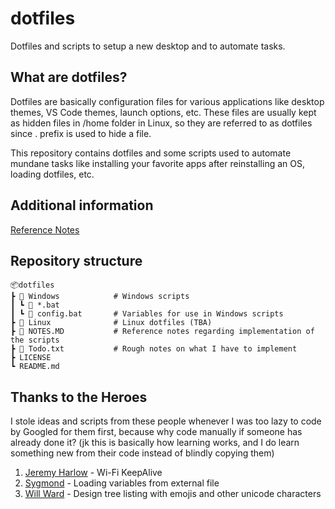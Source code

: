 # dotfiles
Dotfiles and scripts to setup a new desktop and to automate tasks.

## What are dotfiles?
Dotfiles are basically configuration files for various applications like desktop themes, VS Code themes, launch options, etc. These files are usually kept as hidden files in /home folder in Linux, so they are referred to as dotfiles since . prefix is used to hide a file.

This repository contains dotfiles and some scripts used to automate mundane tasks like installing your favorite apps after reinstalling an OS, loading dotfiles, etc.

## Additional information
[Reference Notes](NOTES.MD)

## Repository structure
```
📦dotfiles
┣ 📂 Windows            # Windows scripts
┃ ┗ 📜 *.bat
┃ ┗ 📜 config.bat       # Variables for use in Windows scripts
┣ 📂 Linux              # Linux dotfiles (TBA)
┣ 📜 NOTES.MD           # Reference notes regarding implementation of the scripts
┣ 📜 Todo.txt           # Rough notes on what I have to implement
┣ LICENSE
┗ README.md
```

## Thanks to the Heroes

I stole ideas and scripts from these people whenever I was too lazy to code by Googled for them first, because why code manually if someone has already done it? (jk this is basically how learning works, and I do learn something new from their code instead of blindly copying them)

1. [Jeremy Harlow](http://www.jeremyharlow.net/automatic-wi-fi-connectivity-checker-reconnect-script/) - Wi-Fi KeepAlive
2. [Sygmond](https://stackoverflow.com/a/54718259) - Loading variables from external file
3. [Will Ward](https://stackoverflow.com/a/57086391) -  Design tree listing with emojis and other unicode characters
